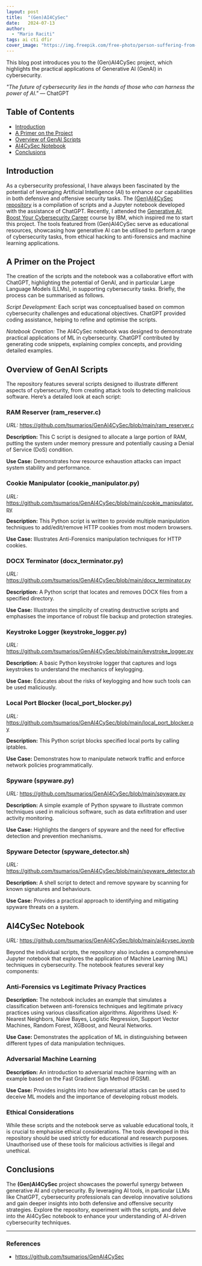 ```yaml
---
layout: post
title:  "(Gen)AI4CySec"
date:   2024-07-13
author:
  - "Mario Raciti"
tags: ai cti dfir
cover_image: "https://img.freepik.com/free-photo/person-suffering-from-technology-addiction-cybersickness_23-2151552591.jpg"
---
```


This blog post introduces you to the (Gen)AI4CySec project, which highlights the practical applications of Generative AI (GenAI) in cybersecurity.
<!-- readmore -->

*"The future of cybersecurity lies in the hands of those who can harness the power of AI."* ― ChatGPT

## Table of Contents

- [Introduction](#introduction)
- [A Primer on the Project](#a-primer-on-the-project)
- [Overview of GenAI Scripts](#overview-of-genai-scripts)
- [AI4CySec Notebook](#ai4cysec-notebook)
- [Conclusions](#conclusions)

## Introduction

As a cybersecurity professional, I have always been fascinated by the potential of leveraging Artificial Intelligence (AI) to enhance our capabilities in both defensive and offensive security tasks.
The [(Gen)AI4CySec repository](https://github.com/tsumarios/GenAI4CySec) is a compilation of scripts and a Jupyter notebook developed with the assistance of ChatGPT. Recently, I attended the [Generative AI: Boost Your Cybersecurity Career](https://www.coursera.org/learn/generative-ai-boost-your-cybersecurity-career) course by IBM, which inspired me to start this project.
The tools featured from (Gen)AI4CySec serve as educational resources, showcasing how generative AI can be utilised to perform a range of cybersecurity tasks, from ethical hacking to anti-forensics and machine learning applications.

## A Primer on the Project

The creation of the scripts and the notebook was a collaborative effort with ChatGPT, highlighting the potential of GenAI, and in particular Large Language Models (LLMs), in supporting cybersecurity tasks. Briefly, the process can be summarised as follows.

*Script Development:* Each script was conceptualised based on common cybersecurity challenges and educational objectives. ChatGPT provided coding assistance, helping to refine and optimise the scripts.

*Notebook Creation:* The AI4CySec notebook was designed to demonstrate practical applications of ML in cybersecurity. ChatGPT contributed by generating code snippets, explaining complex concepts, and providing detailed examples.

## Overview of GenAI Scripts

The repository features several scripts designed to illustrate different aspects of cybersecurity, from creating attack tools to detecting malicious software. Here’s a detailed look at each script:

### RAM Reserver (ram_reserver.c)

*URL:* <https://github.com/tsumarios/GenAI4CySec/blob/main/ram_reserver.c>

**Description:** This C script is designed to allocate a large portion of RAM, putting the system under memory pressure and potentially causing a Denial of Service (DoS) condition.

**Use Case:** Demonstrates how resource exhaustion attacks can impact system stability and performance.

### Cookie Manipulator (cookie_manipulator.py)

*URL:* <https://github.com/tsumarios/GenAI4CySec/blob/main/cookie_manipulator.py>

**Description:** This Python script is written to provide multiple manipulation techniques to add/edit/remove HTTP cookies from most modern browsers.

**Use Case:** Illustrates Anti-Forensics manipulation techniques for HTTP cookies.

### DOCX Terminator (docx_terminator.py)

*URL:* <https://github.com/tsumarios/GenAI4CySec/blob/main/docx_terminator.py>

**Description:** A Python script that locates and removes DOCX files from a specified directory.

**Use Case:** Illustrates the simplicity of creating destructive scripts and emphasises the importance of robust file backup and protection strategies.

### Keystroke Logger (keystroke_logger.py)

*URL:* <https://github.com/tsumarios/GenAI4CySec/blob/main/keystroke_logger.py>

**Description:** A basic Python keystroke logger that captures and logs keystrokes to understand the mechanics of keylogging.

**Use Case:** Educates about the risks of keylogging and how such tools can be used maliciously.

### Local Port Blocker (local_port_blocker.py)

*URL:* <https://github.com/tsumarios/GenAI4CySec/blob/main/local_port_blocker.py>

**Description:** This Python script blocks specified local ports by calling iptables.

**Use Case:** Demonstrates how to manipulate network traffic and enforce network policies programmatically.

### Spyware (spyware.py)

*URL:* <https://github.com/tsumarios/GenAI4CySec/blob/main/spyware.py>

**Description:** A simple example of Python spyware to illustrate common techniques used in malicious software, such as data exfiltration and user activity monitoring.

**Use Case:** Highlights the dangers of spyware and the need for effective detection and prevention mechanisms.

### Spyware Detector (spyware_detector.sh)

*URL:* <https://github.com/tsumarios/GenAI4CySec/blob/main/spyware_detector.sh>

**Description:** A shell script to detect and remove spyware by scanning for known signatures and behaviours.

**Use Case:** Provides a practical approach to identifying and mitigating spyware threats on a system.

## AI4CySec Notebook

*URL:* <https://github.com/tsumarios/GenAI4CySec/blob/main/ai4cysec.ipynb>

Beyond the individual scripts, the repository also includes a comprehensive Jupyter notebook that explores the application of Machine Learning (ML) techniques in cybersecurity. The notebook features several key components:

### Anti-Forensics vs Legitimate Privacy Practices

**Description:** The notebook includes an example that simulates a classification between anti-forensics techniques and legitimate privacy practices using various classification algorithms.
Algorithms Used: K-Nearest Neighbors, Naive Bayes, Logistic Regression, Support Vector Machines, Random Forest, XGBoost, and Neural Networks.

**Use Case:** Demonstrates the application of ML in distinguishing between different types of data manipulation techniques.

### Adversarial Machine Learning

**Description:** An introduction to adversarial machine learning with an example based on the Fast Gradient Sign Method (FGSM).

**Use Case:** Provides insights into how adversarial attacks can be used to deceive ML models and the importance of developing robust models.

### Ethical Considerations

While these scripts and the notebook serve as valuable educational tools, it is crucial to emphasise ethical considerations. The tools developed in this repository should be used strictly for educational and research purposes. Unauthorised use of these tools for malicious activities is illegal and unethical.

## Conclusions

The **(Gen)AI4CySec** project showcases the powerful synergy between generative AI and cybersecurity. By leveraging AI tools, in particular LLMs like ChatGPT, cybersecurity professionals can develop innovative solutions and gain deeper insights into both defensive and offensive security strategies. Explore the repository, experiment with the scripts, and delve into the AI4CySec notebook to enhance your understanding of AI-driven cybersecurity techniques.

---

### References

- <https://github.com/tsumarios/GenAI4CySec>
